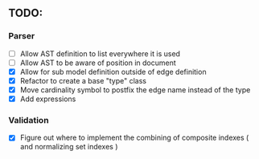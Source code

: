 ## TODO:

### Parser
- [ ] Allow AST definition to list everywhere it is used
- [ ] Allow AST to be aware of position in document
- [x] Allow for sub model definition outside of edge definition
- [x] Refactor to create a base "type" class
- [x] Move cardinality symbol to postfix the edge name instead of the type
- [x] Add expressions

### Validation
- [x] Figure out where to implement the combining of composite indexes ( and normalizing set indexes )
